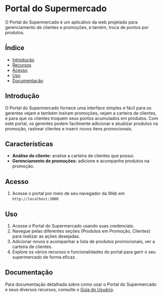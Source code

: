 # Portal do Supermercado

O Portal do Supermercado é um aplicativo da web projetado para gerenciamento de clientes e promoções, e tamém, troca de pontos por produtos.

## Índice

- [Introdução](#introdução)
- [Recursos](#recursos)
- [Acesso](#acesso)
- [Uso](#uso)
- [Documentação](#documentação)

## Introdução

O Portal do Supermercado fornece uma interface simples e fácil para os gerentes vejam e também insiram promoções, vejam a carteira de clientes, e para que os clientes troquem seus pontos acumulados em produtos. 
Com este portal, os gerentes podem facilmente adicionar e atualizar produtos na promoção, rastrear clientes e inserir novos itens promocionais.

## Características

- **Análise do cliente:** analise a carteira de clientes que possui.
- **Gerenciamento de promoções:** adicione e acompanhe produtos na promoção.

## Acesso

1. Acesse o portal por meio de seu navegador da Web em `http://localhost:3000`

## Uso

1. Acesse o Portal do Supermercado usando suas credenciais.
2. Navegue pelas diferentes seções (Produtos em Promoção, Clientes) para realizar as ações desejadas.
3. Adicionar novos e acompanhar a lista de produtos promocionais, ver a carteira de clientes.
4. Explore os vários recursos e funcionalidades do portal para gerir o seu supermercado de forma eficaz.

## Documentação

Para documentação detalhada sobre como usar o Portal do Supermercado e seus diversos recursos, consulte o [Guia do Usuário](docs/user-guide.md).
